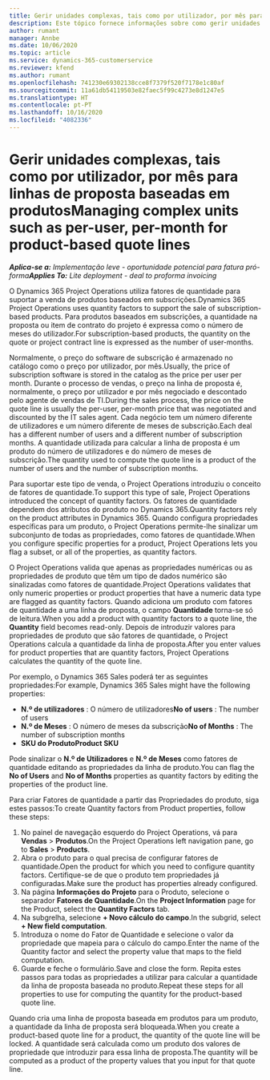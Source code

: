 ```yaml
---
title: Gerir unidades complexas, tais como por utilizador, por mês para linhas de proposta baseadas em produtos
description: Este tópico fornece informações sobre como gerir unidades complexas para linhas de proposta baseadas em produtos.
author: rumant
manager: Annbe
ms.date: 10/06/2020
ms.topic: article
ms.service: dynamics-365-customerservice
ms.reviewer: kfend
ms.author: rumant
ms.openlocfilehash: 741230e69302138cce8f7379f520f7178e1c80af
ms.sourcegitcommit: 11a61db54119503e82faec5f99c4273e8d1247e5
ms.translationtype: HT
ms.contentlocale: pt-PT
ms.lasthandoff: 10/16/2020
ms.locfileid: "4082336"
---
```

# <a name="managing-complex-units-such-as-per-user-per-month-for-product-based-quote-lines"></a><span data-ttu-id="5f6bc-103">Gerir unidades complexas, tais como por utilizador, por mês para linhas de proposta baseadas em produtos</span><span class="sxs-lookup"><span data-stu-id="5f6bc-103">Managing complex units such as per-user, per-month for product-based quote lines</span></span>

<span data-ttu-id="5f6bc-104">_**Aplica-se a:** Implementação leve - oportunidade potencial para fatura pró-forma_</span><span class="sxs-lookup"><span data-stu-id="5f6bc-104">_**Applies To:** Lite deployment - deal to proforma invoicing_</span></span>

<span data-ttu-id="5f6bc-105">O Dynamics 365 Project Operations utiliza fatores de quantidade para suportar a venda de produtos baseados em subscrições.</span><span class="sxs-lookup"><span data-stu-id="5f6bc-105">Dynamics 365 Project Operations uses quantity factors to support the sale of subscription-based products.</span></span> <span data-ttu-id="5f6bc-106">Para produtos baseados em subscrições, a quantidade na proposta ou item de contrato do projeto é expressa como o número de meses do utilizador.</span><span class="sxs-lookup"><span data-stu-id="5f6bc-106">For subscription-based products, the quantity on the quote or project contract line is expressed as the number of user-months.</span></span>

<span data-ttu-id="5f6bc-107">Normalmente, o preço do software de subscrição é armazenado no catálogo como o preço por utilizador, por mês.</span><span class="sxs-lookup"><span data-stu-id="5f6bc-107">Usually, the price of subscription software is stored in the catalog as the price per user per month.</span></span> <span data-ttu-id="5f6bc-108">Durante o processo de vendas, o preço na linha de proposta é, normalmente, o preço por utilizador e por mês negociado e descontado pelo agente de vendas de TI.</span><span class="sxs-lookup"><span data-stu-id="5f6bc-108">During the sales process, the price on the quote line is usually the per-user, per-month price that was negotiated and discounted by the IT sales agent.</span></span> <span data-ttu-id="5f6bc-109">Cada negócio tem um número diferente de utilizadores e um número diferente de meses de subscrição.</span><span class="sxs-lookup"><span data-stu-id="5f6bc-109">Each deal has a different number of users and a different number of subscription months.</span></span> <span data-ttu-id="5f6bc-110">A quantidade utilizada para calcular a linha de proposta é um produto do número de utilizadores e do número de meses de subscrição.</span><span class="sxs-lookup"><span data-stu-id="5f6bc-110">The quantity used to compute the quote line is a product of the number of users and the number of subscription months.</span></span>

<span data-ttu-id="5f6bc-111">Para suportar este tipo de venda, o Project Operations introduziu o conceito de fatores de quantidade.</span><span class="sxs-lookup"><span data-stu-id="5f6bc-111">To support this type of sale, Project Operations introduced the concept of quantity factors.</span></span> <span data-ttu-id="5f6bc-112">Os fatores de quantidade dependem dos atributos do produto no Dynamics 365.</span><span class="sxs-lookup"><span data-stu-id="5f6bc-112">Quantity factors rely on the product attributes in Dynamics 365.</span></span> <span data-ttu-id="5f6bc-113">Quando configura propriedades específicas para um produto, o Project Operations permite-lhe sinalizar um subconjunto de todas as propriedades, como fatores de quantidade.</span><span class="sxs-lookup"><span data-stu-id="5f6bc-113">When you configure specific properties for a product, Project Operations lets you flag a subset, or all of the properties, as quantity factors.</span></span>

<span data-ttu-id="5f6bc-114">O Project Operations valida que apenas as propriedades numéricas ou as propriedades de produto que têm um tipo de dados numérico são sinalizadas como fatores de quantidade.</span><span class="sxs-lookup"><span data-stu-id="5f6bc-114">Project Operations validates that only numeric properties or product properties that have a numeric data type are flagged as quantity factors.</span></span> <span data-ttu-id="5f6bc-115">Quando adiciona um produto com fatores de quantidade a uma linha de proposta, o campo **Quantidade** torna-se só de leitura.</span><span class="sxs-lookup"><span data-stu-id="5f6bc-115">When you add a product with quantity factors to a quote line, the **Quantity** field becomes read-only.</span></span> <span data-ttu-id="5f6bc-116">Depois de introduzir valores para propriedades de produto que são fatores de quantidade, o Project Operations calcula a quantidade da linha de proposta.</span><span class="sxs-lookup"><span data-stu-id="5f6bc-116">After you enter values for product properties that are quantity factors, Project Operations calculates the quantity of the quote line.</span></span>

<span data-ttu-id="5f6bc-117">Por exemplo, o Dynamics 365 Sales poderá ter as seguintes propriedades:</span><span class="sxs-lookup"><span data-stu-id="5f6bc-117">For example, Dynamics 365 Sales might have the following properties:</span></span>

- <span data-ttu-id="5f6bc-118">**N.º de utilizadores** : O número de utilizadores</span><span class="sxs-lookup"><span data-stu-id="5f6bc-118">**No of users** : The number of users</span></span>
- <span data-ttu-id="5f6bc-119">**N.º de Meses** : O número de meses da subscrição</span><span class="sxs-lookup"><span data-stu-id="5f6bc-119">**No of Months** : The number of subscription months</span></span>
- <span data-ttu-id="5f6bc-120">**SKU do Produto**</span><span class="sxs-lookup"><span data-stu-id="5f6bc-120">**Product SKU**</span></span>

<span data-ttu-id="5f6bc-121">Pode sinalizar o **N.º de Utilizadores** e **N.º de Meses** como fatores de quantidade editando as propriedades da linha de produto.</span><span class="sxs-lookup"><span data-stu-id="5f6bc-121">You can flag the **No of Users** and **No of Months** properties as quantity factors by editing the properties of the product line.</span></span>

<span data-ttu-id="5f6bc-122">Para criar Fatores de quantidade a partir das Propriedades do produto, siga estes passos:</span><span class="sxs-lookup"><span data-stu-id="5f6bc-122">To create Quantity factors from Product properties, follow these steps:</span></span>

1. <span data-ttu-id="5f6bc-123">No painel de navegação esquerdo do Project Operations, vá para **Vendas** > **Produtos**.</span><span class="sxs-lookup"><span data-stu-id="5f6bc-123">On the Project Operations left navigation pane, go to **Sales** > **Products**.</span></span>
2. <span data-ttu-id="5f6bc-124">Abra o produto para o qual precisa de configurar fatores de quantidade.</span><span class="sxs-lookup"><span data-stu-id="5f6bc-124">Open the product for which you need to configure quantity factors.</span></span> <span data-ttu-id="5f6bc-125">Certifique-se de que o produto tem propriedades já configuradas.</span><span class="sxs-lookup"><span data-stu-id="5f6bc-125">Make sure the product has properties already configured.</span></span>
3. <span data-ttu-id="5f6bc-126">Na página **Informações do Projeto** para o Produto, selecione o separador **Fatores de Quantidade**.</span><span class="sxs-lookup"><span data-stu-id="5f6bc-126">On the **Project Information** page for the Product, select the **Quantity Factors** tab.</span></span>
4. <span data-ttu-id="5f6bc-127">Na subgrelha, selecione **+ Novo cálculo do campo**.</span><span class="sxs-lookup"><span data-stu-id="5f6bc-127">In the subgrid, select **+ New field computation**.</span></span>
5. <span data-ttu-id="5f6bc-128">Introduza o nome do Fator de Quantidade e selecione o valor da propriedade que mapeia para o cálculo do campo.</span><span class="sxs-lookup"><span data-stu-id="5f6bc-128">Enter the name of the Quantity factor and select the property value that maps to the field computation.</span></span>
6. <span data-ttu-id="5f6bc-129">Guarde e feche o formulário.</span><span class="sxs-lookup"><span data-stu-id="5f6bc-129">Save and close the form.</span></span> <span data-ttu-id="5f6bc-130">Repita estes passos para todas as propriedades a utilizar para calcular a quantidade da linha de proposta baseada no produto.</span><span class="sxs-lookup"><span data-stu-id="5f6bc-130">Repeat these steps for all properties to use for computing the quantity for the product-based quote line.</span></span>

<span data-ttu-id="5f6bc-131">Quando cria uma linha de proposta baseada em produtos para um produto, a quantidade da linha de proposta será bloqueada.</span><span class="sxs-lookup"><span data-stu-id="5f6bc-131">When you create a product-based quote line for a product, the quantity of the quote line will be locked.</span></span> <span data-ttu-id="5f6bc-132">A quantidade será calculada como um produto dos valores de propriedade que introduzir para essa linha de proposta.</span><span class="sxs-lookup"><span data-stu-id="5f6bc-132">The quantity will be computed as a product of the property values that you input for that quote line.</span></span>
